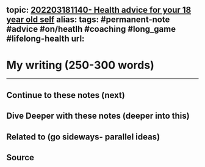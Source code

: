 topic: [202203181140- Health advice for your 18 year old self](.md)
alias: 
tags: #permanent-note #advice #on/heatlh #coaching #long_game #lifelong-health
url: 
---

# My writing (250-300 words)

---
## Continue to these notes (next)

## Dive Deeper with these notes (deeper into this)
		
## Related to (go sideways- parallel ideas)
	
## Source